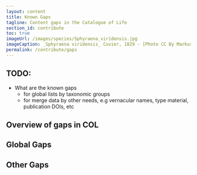 ```yaml
---
layout: content
title: Known Gaps
tagline: Content gaps in the Catalogue of Life
section_id: contribute
toc: true
imageUrl: /images/species/Sphyraena_viridensis.jpg    
imageCaption: _Sphyraena viridensis_ Cuvier, 1829 - [Photo CC By Markus Döring](https://www.inaturalist.org/observations/87857259)
permalink: /contribute/gaps
---
```


## TODO:
 - What are the known gaps
   - for global lists by taxonomic groups
   - for merge data by other needs, e.g vernacular names, type material, publication DOIs, etc

## Overview of gaps in COL


## Global Gaps


## Other Gaps

